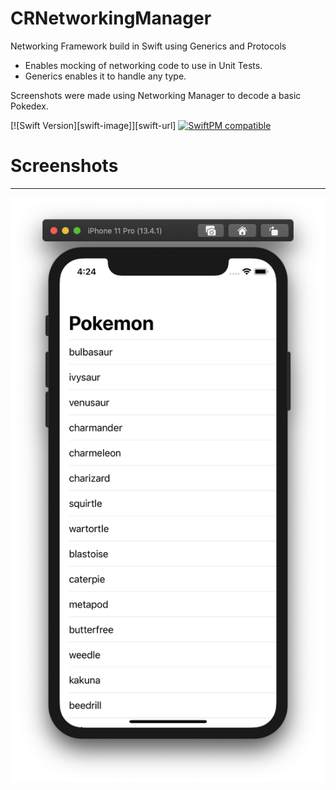 # CRNetworkingManager

Networking Framework build in Swift using Generics and Protocols
- Enables mocking of networking code to use in Unit Tests.
- Generics enables it to handle any type.

Screenshots were made using Networking Manager to decode a basic Pokedex.

[![Swift Version][swift-image]][swift-url]
[![SwiftPM compatible](https://img.shields.io/badge/SwiftPM-compatible-brightgreen.svg)](https://swift.org/package-manager/)

# Screenshots
----
![alt text](https://raw.githubusercontent.com/chadarutherford/CRNetworkingManager/master/Screenshots/SPM_example.png)
